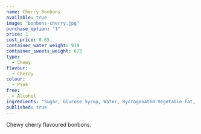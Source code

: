 ```yaml
---
name: Cherry Bonbons
available: true
image: "bonbons-cherry.jpg"
purchase_option: "1"
price: 1
cost_price: 0.65
container_water_weight: 919
container_sweets_weight: 673
type: 
  - Chewy
flavour: 
  - Cherry
colour: 
  - Pink
free: 
  - Alcohol
ingredients: "Sugar, Glucose Syrup, Water, Hydrogenated Vegetable Fat, Dextrose, Sorbitol, Citric Acid, Flavourings, Gelatine, Emulsifier: E473, Colours: E120 "
published: true
---
```


Chewy cherry flavoured bonbons.
